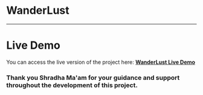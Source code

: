 # WanderLust

---

# Live Demo
You can access the live version of the project here: [**WanderLust Live Demo**](https://project-wanderlust-u6a7.onrender.com/listings)

### Thank you Shradha Ma'am for your guidance and support throughout the development of this project.
